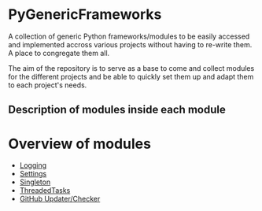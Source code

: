 # PyGenericFrameworks

A collection of generic Python frameworks/modules to be easily accessed and implemented accross various projects without having to re-write them. A place to congregate them all.

The aim of the repository is to serve as a base to come and collect modules for the different projects and be able to quickly set them up and adapt them to each project's needs.

## Description of modules inside each module

# Overview of modules

- [Logging](https://github.com/r0fld4nc3/PyGenericFrameworks/tree/main/Frameworks/Logging)
- [Settings](https://github.com/r0fld4nc3/PyGenericFrameworks/tree/main/Frameworks/Settings)
- [Singleton](https://github.com/r0fld4nc3/PyGenericFrameworks/tree/main/Frameworks/Singleton)
- [ThreadedTasks](https://github.com/r0fld4nc3/PyGenericFrameworks/tree/main/Frameworks/ThreadedTasks)
- [GitHub Updater/Checker](https://github.com/r0fld4nc3/PyGenericFrameworks/tree/main/Frameworks/Updater)
